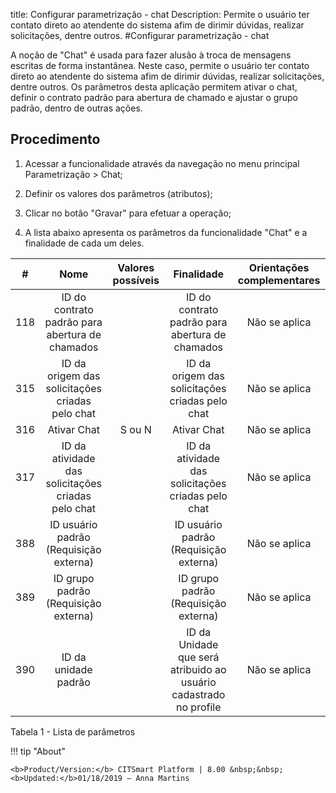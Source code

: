 title: Configurar parametrização - chat
Description: Permite o usuário ter contato direto ao atendente do sistema afim de dirimir dúvidas, realizar solicitações, dentre outros.
#Configurar parametrização - chat

A noção de "Chat" é usada para fazer alusão à troca de mensagens escritas de
forma instantânea. Neste caso, permite o usuário ter contato direto ao atendente
do sistema afim de dirimir dúvidas, realizar solicitações, dentre outros. Os
parâmetros desta aplicação permitem ativar o chat, definir o contrato padrão
para abertura de chamado e ajustar o grupo padrão, dentro de outras ações.

Procedimento
----------------

1.  Acessar a funcionalidade através da navegação no menu principal
    Parametrização \> Chat;

2.  Definir os valores dos parâmetros (atributos);

3.  Clicar no botão "Gravar" para efetuar a operação;

4.  A lista abaixo apresenta os parâmetros da funcionalidade "Chat" e a
    finalidade de cada um deles.

|  #  |                        Nome                        | Valores possíveis |                     Finalidade                     | Orientações complementares |
|:---:|:--------------------------------------------------:|:-----------------:|:--------------------------------------------------:|:--------------------------:|
| 118 |   ID do contrato padrão para abertura de chamados  |                   |   ID do contrato padrão para abertura de chamados  |        Não se aplica       |
| 315 |   ID da origem das solicitações criadas pelo chat  |                   |   ID da origem das solicitações criadas pelo chat  |        Não se aplica       |
| 316 |                     Ativar Chat                    |       S ou N      |                     Ativar Chat                    |        Não se aplica       |
| 317 | ID da atividade das solicitações criadas pelo chat |                   | ID da atividade das solicitações criadas pelo chat |        Não se aplica       |
| 388 |       ID usuário padrão (Requisição externa)       |                   |       ID usuário padrão (Requisição externa)       |        Não se aplica       |
| 389 |        ID grupo padrão (Requisição externa)        |                   |        ID grupo padrão (Requisição externa)        |        Não se aplica       |
| 390 |                ID da unidade padrão                |                   |               ID  da Unidade que será atribuido ao usuário cadastrado no profile              |        Não se aplica       |



Tabela 1 - Lista de parâmetros

!!! tip "About"

    <b>Product/Version:</b> CITSmart Platform | 8.00 &nbsp;&nbsp;
    <b>Updated:</b>01/18/2019 – Anna Martins
